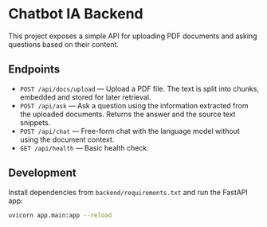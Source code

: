 # Chatbot IA Backend

This project exposes a simple API for uploading PDF documents and asking
questions based on their content.

## Endpoints

- `POST /api/docs/upload` — Upload a PDF file. The text is split into chunks,
  embedded and stored for later retrieval.
- `POST /api/ask` — Ask a question using the information extracted from the
  uploaded documents. Returns the answer and the source text snippets.
- `POST /api/chat` — Free-form chat with the language model without using the
  document context.
- `GET /api/health` — Basic health check.

## Development

Install dependencies from `backend/requirements.txt` and run the FastAPI app:

```bash
uvicorn app.main:app --reload
```
